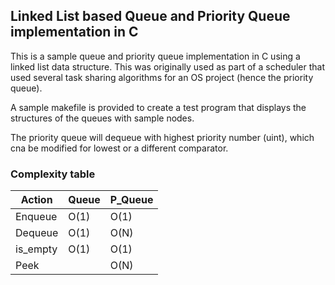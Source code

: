 ## Linked List based Queue and Priority Queue implementation in C

This is a sample queue and priority queue implementation in C using a linked list data structure. 
This was originally used as part of a scheduler that used several task sharing algorithms for an OS project (hence the priority queue).

A sample makefile is provided to create a test program that displays the structures of the queues with sample nodes.

The priority queue will dequeue with highest priority number (uint), which cna be modified for lowest or a different comparator.

### Complexity table

| Action | Queue | P_Queue |
|--------|-------|---------|
| Enqueue| O(1)  | O(1)    |
| Dequeue| O(1)  | O(N)    |
|is_empty| O(1)  | O(1)    |
| Peek   |       | O(N)    | 
